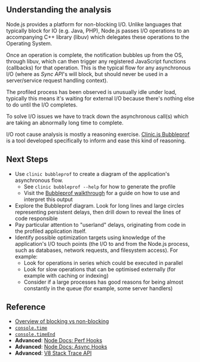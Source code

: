 ## Understanding the analysis

Node.js provides a platform for non-blocking I/O.
Unlike languages that typically block for IO (e.g. Java, PHP), Node.js passes I/O operations
to an accompanying C++ library (libuv) which delegates these operations to the Operating System.

Once an operation is complete, the notification bubbles up from the OS, through libuv, which can then
trigger any registered JavaScript functions (callbacks) for that operation. This is the typical
flow for any asynchronous I/O (where as *Sync API*'s will block, but should never be used in a
server/service request handling context).

The profiled process has been observed is unusually idle under load, typically this means
it's waiting for external I/O because there's nothing else to do until the I/O completes.

To solve I/O issues we have to track down the asynchronous call(s) which are taking an
abnormally long time to complete.

I/O root cause analysis is mostly a reasoning exercise. [Clinic.js Bubbleprof](https://clinicjs.org/bubbleprof) is a tool developed specifically to inform and ease this kind of reasoning.

## Next Steps
- Use `clinic bubbleprof` to create a diagram of the application's asynchronous flow.
    + See <code class='snippet'>clinic bubbleprof --help</code> for how to generate the profile
    + Visit the [Bubbleprof walkthrough](https://clinicjs.org/bubbleprof/walkthrough) for a guide on how to use and interpret this output
- Explore the Bubbleprof diagram. Look for long lines and large circles representing persistent delays, then drill down to reveal the lines of code responsible
- Pay particular attention to "userland" delays, originating from code in the profiled application itself.
- Identify possible optimization targets using knowledge of the application's I/O touch points (the I/O to and from the Node.js process, such as databases, network requests, and filesystem access). For example:
    + Look for operations in series which could be executed in parallel
    + Look for slow operations that can be optimised externally (for example with caching or indexing)
    + Consider if a large processes has good reasons for being almost constantly in the queue (for example, some server handlers)

## Reference

* [Overview of blocking vs non-blocking](https://nodejs.org/en/docs/guides/blocking-vs-non-blocking/)
* [`console.time`](https://developer.mozilla.org/en-US/docs/Web/API/Console/time)
* [`console.timeEnd`](https://developer.mozilla.org/en-US/docs/Web/API/Console/timeEnd)
* **Advanced**: [Node Docs: Perf Hooks](https://nodejs.org/api/perf_hooks.html)
* **Advanced**: [Node Docs: Async Hooks](https://nodejs.org/api/async_hooks.html)
* **Advanced**: [V8 Stack Trace API](https://github.com/v8/v8/wiki/Stack-Trace-API)

